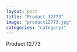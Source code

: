 ```yaml
---
layout: post
title: "Product 12773"
image: "product12773.jpg"
categories: "category1"
---
```

Product 12773
